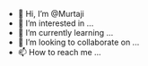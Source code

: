 - 👋 Hi, I’m @Murtaji
- 👀 I’m interested in ...
- 🌱 I’m currently learning ...
- 💞️ I’m looking to collaborate on ...
- 📫 How to reach me ...

<!---
Murtaji/Murtaji is a ✨ special ✨ repository because its `README.md` (this file) appears on your GitHub profile.
You can click the Preview link to take a look at your changes.
--->
